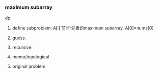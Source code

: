 ### maximum subarray

dp
1. define subproblem: A[i] 前i个元素的maximum subarray. A[0]=nums[0]

2. guess.

3. recursive

4. memo/topological

5. original problem